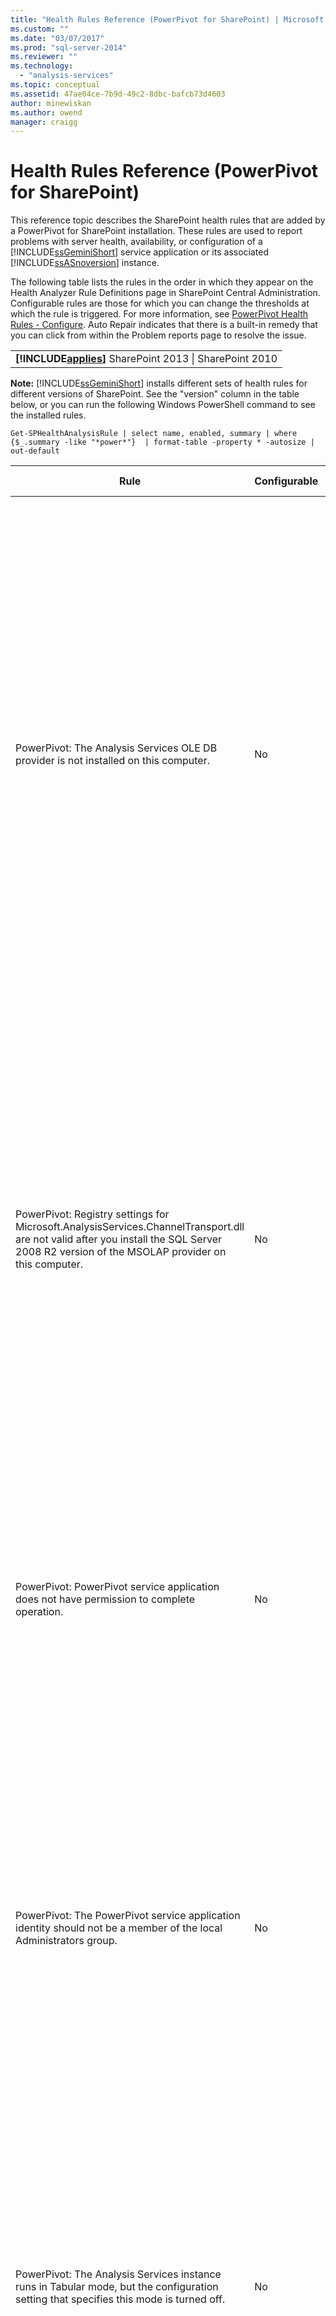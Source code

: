 ```yaml
---
title: "Health Rules Reference (PowerPivot for SharePoint) | Microsoft Docs"
ms.custom: ""
ms.date: "03/07/2017"
ms.prod: "sql-server-2014"
ms.reviewer: ""
ms.technology: 
  - "analysis-services"
ms.topic: conceptual
ms.assetid: 47ae04ce-7b9d-49c2-8dbc-bafcb73d4603
author: minewiskan
ms.author: owend
manager: craigg
---
```

# Health Rules Reference (PowerPivot for SharePoint)
  This reference topic describes the SharePoint health rules that are added by a PowerPivot for SharePoint installation. These rules are used to report problems with server health, availability, or configuration of a [!INCLUDE[ssGeminiShort](../../includes/ssgeminishort-md.md)] service application or its associated [!INCLUDE[ssASnoversion](../../includes/ssasnoversion-md.md)] instance.  
  
 The following table lists the rules in the order in which they appear on the Health Analyzer Rule Definitions page in SharePoint Central Administration. Configurable rules are those for which you can change the thresholds at which the rule is triggered. For more information, see [PowerPivot Health Rules - Configure](configure-power-pivot-health-rules.md). Auto Repair indicates that there is a built-in remedy that you can click from within the Problem reports page to resolve the issue.  
  
||  
|-|  
|**[!INCLUDE[applies](../../includes/applies-md.md)]**  SharePoint 2013 &#124; SharePoint 2010|  
  
 **Note:** [!INCLUDE[ssGeminiShort](../../includes/ssgeminishort-md.md)] installs different sets of health rules for different versions of SharePoint. See the "version" column in the table below, or you can run the following Windows PowerShell command to see the installed rules.  
  
```  
Get-SPHealthAnalysisRule | select name, enabled, summary | where {$_.summary -like "*power*"}  | format-table -property * -autosize | out-default  
```  
  
|Rule|Configurable|Auto Repair|Version|Description|  
|----------|------------------|-----------------|-------------|-----------------|  
|PowerPivot: The Analysis Services OLE DB provider is not installed on this computer.|No|No|SharePoint 2010|The Analysis Services OLE DB provider is either not installed on the server or it is the wrong version. This rule appears when your SharePoint farm includes instances of Excel Services on application servers that do not have PowerPivot for SharePoint. The rule warns you that the Analysis Services OLE DB provider used by Excel Services to connect to PowerPivot data is not installed. To resolve this issue, install the OLE DB provider on each Excel Services server that does not have the Analysis Services OLE DB provider. You can download and install the Analysis Services OLE DB provider from the Microsoft Download center. For more information, see [Install the Analysis Services OLE DB Provider on SharePoint Servers](../../sql-server/install/install-the-analysis-services-ole-db-provider-on-sharepoint-servers.md).|  
|PowerPivot: Registry settings for Microsoft.AnalysisServices.ChannelTransport.dll are not valid after you install the SQL Server 2008 R2 version of the MSOLAP provider on this computer.|No|Yes|SharePoint 2010|This is a server configuration issue. Most likely, the ChannelTransport.dll is not registered in the global assembly. Run the automatic repair for this rule to register the .dll on each server that has an installation of PowerPivot for SharePoint. Alternatively, you can run regasm.exe manually to register the file. If the SharePoint timer service is not running as local administrator, manual registration might be required. Failure to update the registry settings results in slow server communication between Excel Services and PowerPivot System Service, and can result in connection failures in certain security configurations.|  
|PowerPivot: PowerPivot service application does not have permission to complete operation.|No|No|SharePoint 2010|This rule checks whether the PowerPivot service application identity is database owner of the PowerPivot server application database and has administrative permissions on the local SQL Server Analysis Services instance. These permissions are granted automatically during installation and deployment, but if this step failed to complete, this health rule will occur.|  
|PowerPivot: The PowerPivot service application identity should not be a member of the local Administrators group.|No|No|SharePoint 2010|This is a best practice that improves the overall security of your deployment. If you configured the PowerPivot service application to run under an account that belongs to the local Administrator group, you should change the service account to one that does not belong to that group. The recommendation is to use a least-privileged, dedicated account for each service. Doing so provides service isolation and makes it easier to audit logins. For more information about changing the service account, see [Configure PowerPivot Service Accounts](configure-power-pivot-service-accounts.md).|  
|PowerPivot: The Analysis Services instance runs in Tabular mode, but the configuration setting that specifies this mode is turned off.|No|No|SharePoint 2010|This rule checks whether the SQL Server Analysis Services instance in a PowerPivot for SharePoint installation has the `DeploymentMode` server property set to 1. If the property is set to another value, or if the SharePoint Timer service that runs the rule checker does not have permission to open the file, this rule will fail. For more information about the deployment mode property, see [Determine the Server Mode of an Analysis Services Instance](../instances/determine-the-server-mode-of-an-analysis-services-instance.md).|  
|PowerPivot: The PowerPivot Data Refresh Timer Job is disabled.|No|No|SharePoint 2013<br /><br /> SharePoint 2010|Check the timer job settings to verify the timer job is enabled. If you are not using the PowerPivot data refresh feature, you can ignore this rule. For more information, see [PowerPivot Data Refresh with SharePoint 2010](../powerpivot-data-refresh-with-sharepoint-2010.md).|  
|PowerPivot: The SQL Server Analysis Services (PowerPivot) service account information that is managed by the SQL Server Configuration Manager is different from the account information that is managed by Central Administration.|No|No|SharePoint 2010|This rule checks whether the service account information in SQL Server Configuration Manager is identical to the managed account information in Central Administration for the same Analysis Services instance. If the accounts are different, an entry is added to the Problem and Resolution report so that you can change the service account information in SQL Server Configuration Manager back to the account specified in Central Administration. SQL Server Configuration Manager is not a supported tool for changing a service account username or password in a PowerPivot for SharePoint installation. Using Central Administration enables the use of the managed accounts feature in SharePoint. More importantly, if your farm includes multiple PowerPivot for SharePoint servers, having inconsistent service account settings can disrupt processing and query operations on the server that has incorrect service information.<br /><br /> On a single server, PowerPivot workbooks will function temporarily when this rule is triggered, but it is advised that you fix the problem as soon as possible. Database and file system permissions are updated using the account information specified in Central Administration.|  
|PowerPivot: The deployed farm solution is not up-to-date.|No|Yes|SharePoint 2010|A PowerPivot for SharePoint installation uses a farm level solution and a web application level solution to install its features. This rule indicates that the farm solution is not current relative to the version or the server or possibly the web solution. Most likely, this is server deployment problem. To remedy this problem, consider running SQL Server Setup to repair one of the PowerPivot for SharePoint installations in your farm. For more information about solutions in a PowerPivot for SharePoint installation, see [Deploy PowerPivot Solutions to SharePoint](deploy-power-pivot-solutions-to-sharepoint.md).|  
|PowerPivot: Overall CPU usage is too high.|Yes|No|SharePoint 2010|This rule reports on CPU consumption at the system level. Overall CPU usage is monitored because the PowerPivot System Service uses it as a measure of server health, for health-based load balancing among multiple PowerPivot for SharePoint servers in a farm. Consider adding another application server to the farm, and moving CPU intensive applications to that server.|  
|PowerPivot: Analysis Services does not have sufficient CPU resources to perform requested operations.|Yes|No|SharePoint 2010|The amount of CPU resources available to the Analysis Services process (msmdsrv.exe) is not sufficient for the level of activity on this server. Consider adding another PowerPivot for SharePoint server to the farm. For more information, see [Deployment Checklist: Scale-out by adding PowerPivot Servers to a SharePoint 2010 farm](../../sql-server/install/deployment-checklist-scale-out-adding-powerpivot-servers-sharepoint-2010-farm.md).|  
|PowerPivot: Analysis Services does not have sufficient memory to perform requested operations.|No|No|SharePoint 2010|This rule is triggered when there is only 5% available memory left to Analysis Services. On a SharePoint application server, a SQL Server Analysis Services instance should always have a small amount of memory in reserve that is always unused. Because the server is memory-bound for the majority of its operations, the server runs best if it does not run all the way to the upper limit.<br /><br /> By default, insufficient memory warnings occur when available memory is down to 5%. You can change this value to be higher or lower by adjusting settings on the Analysis Services instance. For more information, see [PowerPivot Health Rules - Configure](configure-power-pivot-health-rules.md).<br /><br /> The 5% of unused memory is calculated as a percentage of memory allocated to Analysis Services. For example, if you have 200 GB of total memory, and Analysis Services is allocated 80% of that (or 160 GB), then the 5% of unused memory is 5% of 160 GB (or 8 GB).|  
|PowerPivot: The high number of connections indicates that more servers should be deployed to handle the current load.|Yes|No|SharePoint 2010|By default, this health rule is triggered when the number of distinct user connections exceeds 100. This default value is arbitrary (it is not based on the hardware specifications of your server or on user activity) so you might raise or lower the value depending on the server capacity and user activity in your environment. For more information, see [PowerPivot Health Rules - Configure](configure-power-pivot-health-rules.md).|  
|PowerPivot: The ratio of load events to connections is too high.|Yes|No|SharePoint 2013<br /><br /> SharePoint 2010|By default, this health rule is triggered when the percentage of load events to connection events exceeds 50% over the entire data collection period (by default, 4 hours). A ratio this high indicates a very high number of connections to unique workbooks, or cache reduction settings that are too aggressive (where workbooks are quickly unloaded and removed from the system, while requests for that data are still active). To avoid counting false positives, there must be at least 20 connections per 4 hour period before the ratio can be calculated. You can base this health rule on a different ratio. For more information, see [PowerPivot Health Rules - Configure](configure-power-pivot-health-rules.md). For more information about configuring the cache, see [Configure Disk Space Usage &#40;PowerPivot for SharePoint&#41;](configure-disk-space-usage-power-pivot-for-sharepoint.md).|  
|PowerPivot: One or more minidump files were found in the Logs directory, indicating a program crash.|No|No|SharePoint 2013<br /><br /> SharePoint 2010|Minidump files are generated during a program crash to capture information about PowerPivot service application state just prior to the crash. This information can be sent to Microsoft and used for troubleshooting. This rule is triggered when .dmp files are detected on the server. The rule provides a link to the file, which can be found in the \OLAP\Log folder of the PowerPivot for SharePoint instance. Note that you cannot use a text editor to view the contents of the file. Viewing a minidump file requires that you download and install a separate debugging tool. For more information, see [Debugging Tools for Windows](/windows-hardware/drivers/debugger/).|  
|PowerPivot: Disk space is running low on the drive where PowerPivot data is cached.|Yes|No|SharePoint 2010|By default, this health rule is triggered when disk space is less than 5% on the disk drive where the backup folder is located. For more information about setting this percentage, see [PowerPivot Health Rules - Configure](configure-power-pivot-health-rules.md). For more information about disk usage, see [Configure Disk Space Usage &#40;PowerPivot for SharePoint&#41;](configure-disk-space-usage-power-pivot-for-sharepoint.md).|  
|PowerPivot: Usage data is not getting updated at the expected frequency.|Yes|No|SharePoint 2013<br /><br /> SharePoint 2010|PowerPivot for SharePoint uses the built-in usage data collection system to gather metrics about connections, data refresh, and query response times. It stores this usage data in the PowerPivot service application database, which in turn updates a PowerPivot workbook (PowerPivot Management Data.xlsx) that provides data to reports in the PowerPivot Management Dashboard. This rule indicates that usage data is not getting moved to the PowerPivot Management Data.xlsx file with sufficient frequency. The rule uses the timestamp on the .xlsx file as proof that the file is updated. If there are other problems in the usage data collection system that undermines the accuracy of the data, this rule will not detect it. To troubleshoot this error, check the timer jobs to verify they are running. For more information about usage data collection, see [Configure Usage Data Collection for &#40;PowerPivot for SharePoint](configure-usage-data-collection-for-power-pivot-for-sharepoint.md).|  
|PowerPivot: Midtier process account should have 'Full Read' permission on all associated SPWebApplications.|No|Yes|SharePoint 2013<br /><br /> SharePoint 2010|The PowerPivot service application identity must have **Full Read** permissions in order to access the SharePoint content databases on behalf of users who have View Only permissions on a document. To determine which account is used as the PowerPivot service application identity, open the **Configure service accounts** page in Central Administration. Most likely, the service application runs in either the **SharePoint Web Services System** service application pool or in a dedicated application pool. Although this rule provides a Repair Automatically option, you will get better results if you grant the permissions manually by doing the following:<br /><br /> 1) In Central Administration, click **Manage web applications**.<br /><br /> 2) Select a web site, and then click **User Policy**.<br /><br /> 3) Click **Add Users**.<br /><br /> 4) Select (All zones) and click **Next**.<br /><br /> 5) In Users, enter the PowerPivot service application identity, and then click the **Full Read** checkbox. Click **Finish**.<br /><br /> 6) Verify the repair. In Monitoring, click **Review rule definitions**. Find and then open the PowerPivot rule. Click **Run Now**. Go back to **Review problems and solutions** to verify the rule no longer appears.|  
|PowerPivot: Secondary Logon service (seclogon) is disabled|No|No|SharePoint 2013<br /><br /> SharePoint 2010|The Secondary Logon service is used to generate thumbnail images of PowerPivot workbooks in the PowerPivot Gallery. By default, the Secondary Logon service is set to manual startup. If the service is disabled, thumbnail generation will fail. Additionally, the ULS logs will contain the following error: "The error 1058 can have as a root cause the fact the Windows service "Secondary Logon" is disabled."<br /><br /> To check service configuration, use the Services console application to find Secondary Logon and change its **Startup Type** to **Manual**. If you cannot enable the service, your organization might have a group policy that disables it. Check with an administrator to determine whether this is the case.<br /><br /> After you enable the service, thumbnail or snapshot images will refresh over time. Optionally, you can force a refresh by restarting the service and opening and then resaving the property pages of a specific report. For more information, see [How to Use PowerPivot Gallery](https://go.microsoft.com/fwlink/?LinkId=246462).|  
|PowerPivot: ADOMD.NET is not installed on a standalone WFE that is configured for central admin|No|No|SharePoint 2013<br /><br /> SharePoint 2010|ADOMD.NET is an Analysis Services client library that supports connections to an Analysis Services database. In a deployment of PowerPivot for SharePoint, ADOMD.NET provides access to the built-in reports in the PowerPivot management dashboard in Central Administration. Built-in reports are actually PowerPivot workbooks that contain embedded Analysis Services data. The management dashboard uses ADOMD.NET to send a connection request to the server that loads data contained in the workbook.<br /><br /> On topologies that include Central Administration running on a standalone web front end server, you must install ADOMD.NET manually if you want to view these reports in the management dashboard. For more information, see [Install ADOMD.NET on Web Front-End Servers Running Central Administration](../../sql-server/install/install-adomd-net-on-web-front-end-servers-running-central-administration.md).|  
  
  

